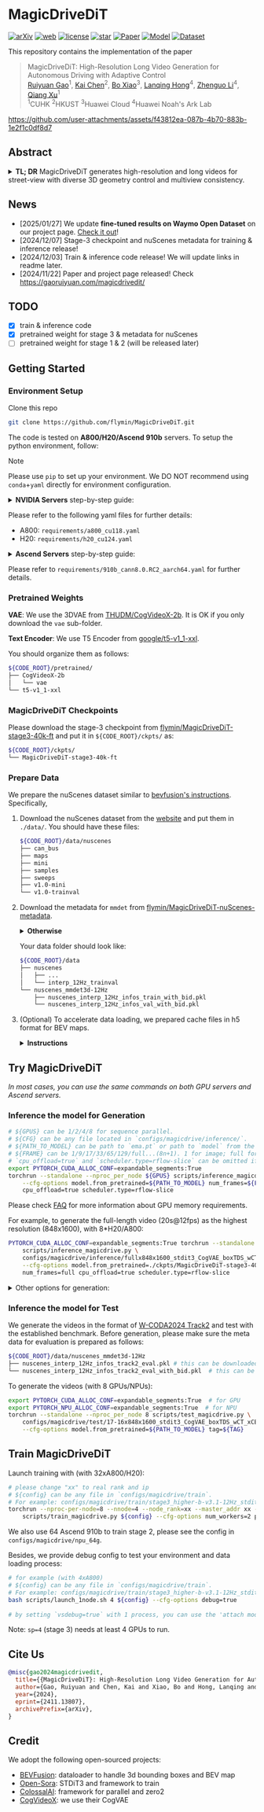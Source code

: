 # MagicDriveDiT

[![arXiv](https://img.shields.io/badge/ArXiv-2411.13807-b31b1b.svg?style=plastic)](https://arxiv.org/abs/2411.13807) [![web](https://img.shields.io/badge/Web-MagicDriveDiT-blue.svg?style=plastic)](https://gaoruiyuan.com/magicdrivedit/) [![license](https://img.shields.io/github/license/flymin/MagicDriveDiT?style=plastic)](https://github.com/flymin/MagicDriveDiT/blob/main/LICENSE) [![star](https://img.shields.io/github/stars/flymin/MagicDriveDiT)](https://github.com/flymin/MagicDriveDiT) [![Paper](https://huggingface.co/datasets/huggingface/badges/resolve/main/paper-page-sm.svg)](https://huggingface.co/papers/2411.13807) [![Model](https://huggingface.co/datasets/huggingface/badges/resolve/main/model-on-hf-sm.svg)](https://huggingface.co/flymin/MagicDriveDiT-stage3-40k-ft) [![Dataset](https://huggingface.co/datasets/huggingface/badges/resolve/main/dataset-on-hf-sm.svg)](https://huggingface.co/datasets/flymin/MagicDriveDiT-nuScenes-metadata)

This repository contains the implementation of the paper 

> MagicDriveDiT: High-Resolution Long Video Generation for Autonomous Driving with Adaptive Control <br>
> [Ruiyuan Gao](https://gaoruiyuan.com/)<sup>1</sup>, [Kai Chen](https://kaichen1998.github.io/)<sup>2</sup>, [Bo Xiao](https://www.linkedin.com/in/bo-xiao-19909955/?originalSubdomain=ie)<sup>3</sup>, [Lanqing Hong](https://scholar.google.com.sg/citations?user=2p7x6OUAAAAJ&hl=en)<sup>4</sup>, [Zhenguo Li](https://scholar.google.com/citations?user=XboZC1AAAAAJ&hl=en)<sup>4</sup>, [Qiang Xu](https://cure-lab.github.io/)<sup>1</sup><br>
> <sup>1</sup>CUHK <sup>2</sup>HKUST <sup>3</sup>Huawei Cloud <sup>4</sup>Huawei Noah's Ark Lab <br>

https://github.com/user-attachments/assets/f43812ea-087b-4b70-883b-1e2f1c0df8d7

## Abstract

<details>
<summary><b>TL; DR</b> MagicDriveDiT generates high-resolution and long videos for street-view with diverse 3D geometry control and multiview consistency.</summary>

The rapid advancement of diffusion models has greatly improved video synthesis, especially in controllable video generation, which is essential for applications like autonomous driving. However, existing methods are limited by scalability and how control conditions are integrated, failing to meet the needs for high-resolution and long videos for autonomous driving applications. In this paper, we introduce MagicDriveDiT, a novel approach based on the DiT architecture, and tackle these challenges. Our method enhances scalability through flow matching and employs a progressive training strategy to manage complex scenarios. By incorporating spatial-temporal conditional encoding, MagicDriveDiT achieves precise control over spatial-temporal latents. Comprehensive experiments show its superior performance in generating realistic street scene videos with higher resolution and more frames. MagicDriveDiT significantly improves video generation quality and spatial-temporal controls, expanding its potential applications across various tasks in autonomous driving.

</details>

## News
- [2025/01/27] We update **fine-tuned results on Waymo Open Dataset** on our project page. [Check it out](https://gaoruiyuan.com/magicdrivedit/#waymo)!
- [2024/12/07] Stage-3 checkpoint and nuScenes metadata for training & inference release!
- [2024/12/03] Train & inference code release! We will update links in readme later.
- [2024/11/22] Paper and project page released! Check https://gaoruiyuan.com/magicdrivedit/

## TODO

- [x] train & inference code
- [x] pretrained weight for stage 3 & metadata for nuScenes
- [ ] pretrained weight for stage 1 & 2 (will be released later)

## Getting Started

### Environment Setup

Clone this repo

```bash
git clone https://github.com/flymin/MagicDriveDiT.git
```

The code is tested on **A800/H20/Ascend 910b** servers. To setup the python environment, follow:

> [!NOTE]  
> Please use `pip` to set up your environment. We DO NOT recommend using `conda`+`yaml` directly for environment configuration.

<details>
<summary><b>NVIDIA Servers</b> step-by-step guide:</summary>

1. Make sure you have an environment with the following packages:
    ```bash
    torch==2.4.0
    torchvision==0.19.0

    # may need to build from source
    apex (https://github.com/NVIDIA/apex)
    
    # choose the correct wheel packages or build from the source
    xformers>=0.0.27
    flash-attn>=2.6.3
    ```
2. Install Colossalai
    ```bash
    git clone https://github.com/flymin/ColossalAI.git
    git checkout pt2.4 && git pull
    cd ColossalAI
    BUILD_EXT=1 pip install .
    ```
3. Install other dependencies
    ```bash
    pip install -r requirements/requirements.txt
    ```
</details>

Please refer to the following yaml files for further details:
- A800: `requirements/a800_cu118.yaml`
- H20: `requirements/h20_cu124.yaml`

<details>
<summary><b>Ascend Servers</b> step-by-step guide:</summary>

1. Make sure you have an environment with the following packages (please refer to [this page](https://www.hiascend.com/document/detail/zh/Pytorch/60RC2/configandinstg/instg/insg_0003.html?sub_id=%2Fzh%2FPytorch%2F60RC2%2Fconfigandinstg%2Finstg%2Finsg_0008.html) to setup pytorch env):
    ```bash
    # based on CANN 8.0RC2
    torch==2.3.1
    torchvision==0.18.1
    torch-npu==2.3.1
    apex (https://gitee.com/ascend/apex)

    # choose the correct wheel packages or build from the source
    xformers==0.0.27
    ```
2. Install Colossalai
    ```bash
    # We remove dependency on `bitsandbytes`.
    git clone https://github.com/flymin/ColossalAI.git
    git checkout ascend && git pull
    cd ColossalAI
    BUILD_EXT=1 pip install .
    ```
3. Install other dependencies
    ```bash
    pip install -r requirements/requirements.txt
    ```
</details>

Please refer to `requirements/910b_cann8.0.RC2_aarch64.yaml` for further details.

### Pretrained Weights

**VAE**: We use the 3DVAE from [THUDM/CogVideoX-2b](https://huggingface.co/THUDM/CogVideoX-2b). It is OK if you only download the `vae` sub-folder.

**Text Encoder**: We use T5 Encoder from [google/t5-v1_1-xxl](https://huggingface.co/google/t5-v1_1-xxl).

You should organize them as follows:

```bash
${CODE_ROOT}/pretrained/
├── CogVideoX-2b
│   └── vae
└── t5-v1_1-xxl
```

### MagicDriveDiT Checkpoints

Please download the stage-3 checkpoint from [flymin/MagicDriveDiT-stage3-40k-ft](https://huggingface.co/flymin/MagicDriveDiT-stage3-40k-ft) and put it in `${CODE_ROOT}/ckpts/` as:

```bash
${CODE_ROOT}/ckpts/
└── MagicDriveDiT-stage3-40k-ft
```

### Prepare Data

We prepare the nuScenes dataset similar to [bevfusion's instructions](https://github.com/mit-han-lab/bevfusion#data-preparation). Specifically,

1. Download the nuScenes dataset from the [website](https://www.nuscenes.org/nuscenes) and put them in `./data/`. You should have these files:
    ```bash
    ${CODE_ROOT}/data/nuscenes
    ├── can_bus
    ├── maps
    ├── mini
    ├── samples
    ├── sweeps
    ├── v1.0-mini
    └── v1.0-trainval
    ```
    
2. Download the metadata for `mmdet` from [flymin/MagicDriveDiT-nuScenes-metadata](https://huggingface.co/datasets/flymin/MagicDriveDiT-nuScenes-metadata). 

    <details><summary><b>Otherwise</b></summary>
    
    Please interpolate the annotations to 12Hz as  [MagicDrive-t](https://github.com/cure-lab/MagicDrive/tree/video), and generate the meta data by yourself with the command in `tools/prepare_data/prepare_dataset.sh`.

    If you have the meta data files from [MagicDrive-t](https://github.com/cure-lab/MagicDrive/tree/video), you can use `tools/prepare_data/add_box_id.py` to add the keys for instance id. See commands in `tools/prepare_data/prepare_dataset.sh`.

    </details>
    
    Your data folder should look like:

    ```bash
    ${CODE_ROOT}/data
    ├── nuscenes
    │   ├── ...
    │   └── interp_12Hz_trainval
    └── nuscenes_mmdet3d-12Hz
        ├── nuscenes_interp_12Hz_infos_train_with_bid.pkl
        └── nuscenes_interp_12Hz_infos_val_with_bid.pkl
    ```

4. (Optional) To accelerate data loading, we prepared cache files in h5 format for BEV maps.
   <details><summary><b>Instructions</b></summary>
   
   They can be generated through `tools/prepare_data/prepare_map_aux.py` with different configs in `configs/cache_gen` For example:
    ```bash
    python tools/prepare_data/prepare_map_aux.py +cache_gen=map_cache_gen_interp \
        +process=val +subfix=8x200x200_12Hz
    ```
    Please find the full commands in `tools/prepare_data/prepare_dataset.sh`.
    
    Please make sure you move the generated cache file to the right path. Our defaults are:
    
    ```bash
    ${CODE_ROOT}/data/nuscenes_map_aux_12Hz
    ├── train_8x200x200_12Hz.h5 (25G)
    ├── train_8x400x400_12Hz.h5 (99G)
    ├── val_8x200x200_12Hz.h5 (5.3G)
    └── val_8x400x400_12Hz.h5 (22G)
	```
  </details>

## Try MagicDriveDiT

*In most cases, you can use the same commands on both GPU servers and Ascend servers.*

### Inference the model for Generation

```bash
# ${GPUS} can be 1/2/4/8 for sequence parallel.
# ${CFG} can be any file located in `configs/magicdrive/inference/`.
# ${PATH_TO_MODEL} can be path to `ema.pt` or path to `model` from the checkpoint.
# ${FRAME} can be 1/9/17/33/65/129/full...(8n+1). 1 for image; full for the full-length of nuScenes.
# `cpu_offload=true` and `scheduler.type=rflow-slice` can be omitted if you have enough GPU memory.
export PYTORCH_CUDA_ALLOC_CONF=expandable_segments:True
torchrun --standalone --nproc_per_node ${GPUS} scripts/inference_magicdrive.py ${CFG} \
    --cfg-options model.from_pretrained=${PATH_TO_MODEL} num_frames=${FRAME} \
    cpu_offload=true scheduler.type=rflow-slice
```

Please check [FAQ](https://github.com/flymin/MagicDriveDiT/blob/flymin-dev/doc/FAQ.md#q21-minimum-gpu-memory-requirements-for-inference) for more information about GPU memory requirements.

For example, to generate the full-length video (20s@12fps) as the highest resolution (848x1600), with 8*H20/A800:

```bash
PYTORCH_CUDA_ALLOC_CONF=expandable_segments:True torchrun --standalone --nproc_per_node 8 \
    scripts/inference_magicdrive.py \
    configs/magicdrive/inference/fullx848x1600_stdit3_CogVAE_boxTDS_wCT_xCE_wSST.py \
    --cfg-options model.from_pretrained=./ckpts/MagicDriveDiT-stage3-40k-ft/ema.pt \
    num_frames=full cpu_offload=true scheduler.type=rflow-slice
```

<details>
<summary>Other options for generation:</summary>
<ul>
<li> <code>force_daytime</code>: (bool) force to generate daytime scenes. </li>
<li> <code>force_rainy</code>: (bool) force to generate rainy scenes. </li>
<li> <code>force_night</code>: (bool) force to generate night scenes. </li>
<li> <code>allow_class</code>: (list) limit the classes for generation. </li>
<li> <code>del_box_ratio</code>: (float) randomly drop boxes for generation. </li>
<li> <code>drop_nearest_car</code>: (int) drop N-nearest vehicles during generation. </li>
</ul>

</details>

### Inference the model for Test

We generate the videos in the format of [W-CODA2024 Track2](https://coda-dataset.github.io/w-coda2024/track2/) and test with the established benchmark. Before generation, please make sure the meta data for evaluation is prepared as follows:

```bash
${CODE_ROOT}/data/nuscenes_mmdet3d-12Hz
├── nuscenes_interp_12Hz_infos_track2_eval.pkl # this can be downloaded from the page for track2
└── nuscenes_interp_12Hz_infos_track2_eval_with_bid.pkl  # this can be generated or downloaded from this project.
```

To generate the videos (with 8 GPUs/NPUs):

```bash
export PYTORCH_CUDA_ALLOC_CONF=expandable_segments:True  # for GPU
export PYTORCH_NPU_ALLOC_CONF=expandable_segments:True  # for NPU
torchrun --standalone --nproc_per_node 8 scripts/test_magicdrive.py \
    configs/magicdrive/test/17-16x848x1600_stdit3_CogVAE_boxTDS_wCT_xCE_wSST_map0_fsp8_cfg2.0.py \
    --cfg-options model.from_pretrained=${PATH_TO_MODEL} tag=${TAG}
```


## Train MagicDriveDiT

Launch training with (with 32xA800/H20):
```bash
# please change "xx" to real rank and ip
# ${config} can be any file in `configs/magicdrive/train`.
# For example: configs/magicdrive/train/stage3_higher-b-v3.1-12Hz_stdit3_CogVAE_boxTDS_wCT_xCE_wSST_bs4_lr1e-5_sp4simu8.py
torchrun --nproc-per-node=8 --nnode=4 --node_rank=xx --master_addr xx --master_port 18836 \
    scripts/train_magicdrive.py ${config} --cfg-options num_workers=2 prefetch_factor=2
```
We also use 64 Ascend 910b to train stage 2, please see the config in `configs/magicdrive/npu_64g`.

Besides, we provide debug config to test your environment and data loading process:
```bash
# for example (with 4xA800)
# ${config} can be any file in `configs/magicdrive/train`.
# For example: configs/magicdrive/train/stage3_higher-b-v3.1-12Hz_stdit3_CogVAE_boxTDS_wCT_xCE_wSST_bs4_lr1e-5_sp4simu8.py
bash scripts/launch_1node.sh 4 ${config} --cfg-options debug=true
	
# by setting `vsdebug=true` with 1 process, you can use the 'attach mode' from vscode to debug.
```

Note: `sp=4` (stage 3) needs at least 4 GPUs to run.


## Cite Us

```bibtex
@misc{gao2024magicdrivedit,
  title={{MagicDriveDiT}: High-Resolution Long Video Generation for Autonomous Driving with Adaptive Control},
  author={Gao, Ruiyuan and Chen, Kai and Xiao, Bo and Hong, Lanqing and Li, Zhenguo and Xu, Qiang},
  year={2024},
  eprint={2411.13807},
  archivePrefix={arXiv},
}
```

## Credit

We adopt the following open-sourced projects:

- [BEVFusion](https://github.com/mit-han-lab/bevfusion): dataloader to handle 3d bounding boxes and BEV map
- [Open-Sora](https://github.com/hpcaitech/Open-Sora): STDiT3 and framework to train
- [ColossalAI](https://github.com/hpcaitech/ColossalAI): framework for parallel and zero2
- [CogVideoX](https://github.com/THUDM/CogVideo): we use their CogVAE
